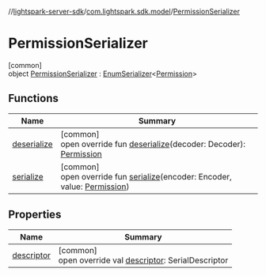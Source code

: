 //[lightspark-server-sdk](../../../index.md)/[com.lightspark.sdk.model](../index.md)/[PermissionSerializer](index.md)

# PermissionSerializer

[common]\
object [PermissionSerializer](index.md) : [EnumSerializer](../../com.lightspark.sdk.util/-enum-serializer/index.md)&lt;[Permission](../-permission/index.md)&gt;

## Functions

| Name | Summary |
|---|---|
| [deserialize](../../com.lightspark.sdk.util/-enum-serializer/deserialize.md) | [common]<br>open override fun [deserialize](../../com.lightspark.sdk.util/-enum-serializer/deserialize.md)(decoder: Decoder): [Permission](../-permission/index.md) |
| [serialize](index.md#-987647483%2FFunctions%2F-1086033721) | [common]<br>open override fun [serialize](index.md#-987647483%2FFunctions%2F-1086033721)(encoder: Encoder, value: [Permission](../-permission/index.md)) |

## Properties

| Name | Summary |
|---|---|
| [descriptor](../../com.lightspark.sdk.util/-enum-serializer/descriptor.md) | [common]<br>open override val [descriptor](../../com.lightspark.sdk.util/-enum-serializer/descriptor.md): SerialDescriptor |
